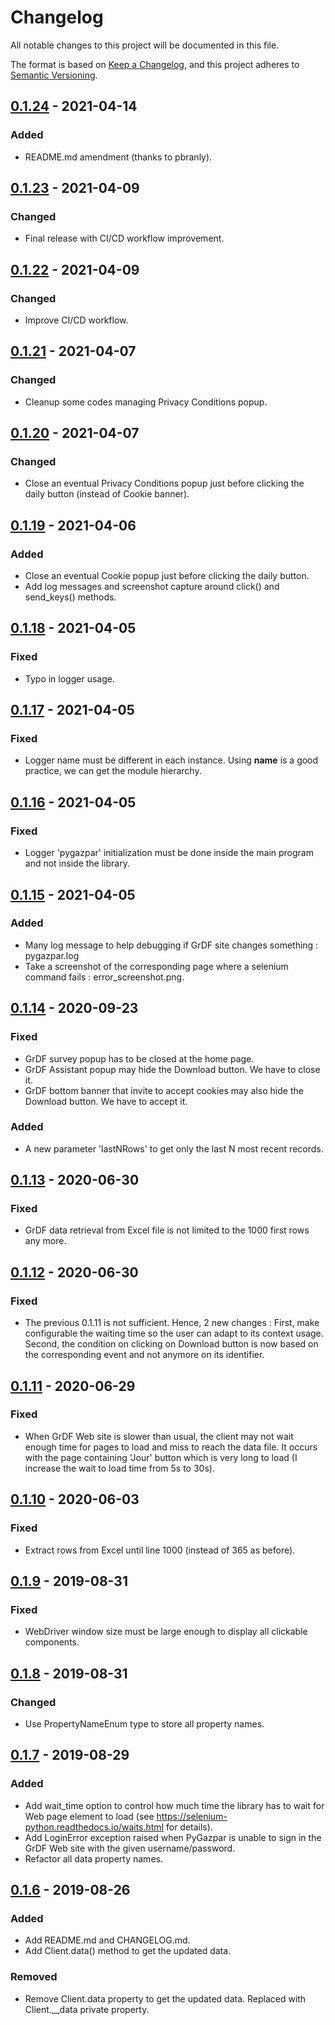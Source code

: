 # Changelog
All notable changes to this project will be documented in this file.

The format is based on [Keep a Changelog](https://keepachangelog.com/en/1.0.0/),
and this project adheres to [Semantic Versioning](https://semver.org/spec/v2.0.0.html).

## [0.1.24] - 2021-04-14
### Added
- README.md amendment (thanks to pbranly).

## [0.1.23] - 2021-04-09
### Changed
- Final release with CI/CD workflow improvement.

## [0.1.22] - 2021-04-09
### Changed
- Improve CI/CD workflow.

## [0.1.21] - 2021-04-07
### Changed
- Cleanup some codes managing Privacy Conditions popup.

## [0.1.20] - 2021-04-07
### Changed
- Close an eventual Privacy Conditions popup just before clicking the daily button (instead of Cookie banner).

## [0.1.19] - 2021-04-06
### Added
- Close an eventual Cookie popup just before clicking the daily button.
- Add log messages and screenshot capture around click() and send_keys() methods.

## [0.1.18] - 2021-04-05
### Fixed
- Typo in logger usage.

## [0.1.17] - 2021-04-05
### Fixed
- Logger name must be different in each instance. Using __name__ is a good practice, we can get the module hierarchy.

## [0.1.16] - 2021-04-05
### Fixed
- Logger 'pygazpar' initialization must be done inside the main program and not inside the library.

## [0.1.15] - 2021-04-05
### Added
- Many log message to help debugging if GrDF site changes something : pygazpar.log
- Take a screenshot of the corresponding page where a selenium command fails : error_screenshot.png.

## [0.1.14] - 2020-09-23
### Fixed
- GrDF survey popup has to be closed at the home page.
- GrDF Assistant popup may hide the Download button. We have to close it.
- GrDF bottom banner that invite to accept cookies may also hide the Download button. We have to accept it.

### Added
- A new parameter 'lastNRows' to get only the last N most recent records.

## [0.1.13] - 2020-06-30
### Fixed
- GrDF data retrieval from Excel file is not limited to the 1000 first rows any more.

## [0.1.12] - 2020-06-30
### Fixed
- The previous 0.1.11 is not sufficient. Hence, 2 new changes : First, make configurable the waiting time so the user can adapt to its context usage.
Second, the condition on clicking on Download button is now based on the corresponding event and not anymore on its identifier. 

## [0.1.11] - 2020-06-29
### Fixed
- When GrDF Web site is slower than usual, the client may not wait enough time for pages to load and miss to reach the data file.
It occurs with the page containing 'Jour' button which is very long to load (I increase the wait to load time from 5s to 30s).

## [0.1.10] - 2020-06-03
### Fixed
- Extract rows from Excel until line 1000 (instead of 365 as before).

## [0.1.9] - 2019-08-31
### Fixed
- WebDriver window size must be large enough to display all clickable components.

## [0.1.8] - 2019-08-31
### Changed
- Use PropertyNameEnum type to store all property names.

## [0.1.7] - 2019-08-29
### Added
- Add wait_time option to control how much time the library has to wait for Web page element to load (see https://selenium-python.readthedocs.io/waits.html for details).
- Add LoginError exception raised when PyGazpar is unable to sign in the GrDF Web site with the given username/password.
- Refactor all data property names.

## [0.1.6] - 2019-08-26
### Added
- Add README.md and CHANGELOG.md.
- Add Client.data() method to get the updated data.

### Removed
- Remove Client.data property to get the updated data. Replaced with Client.__data private property.

[0.1.24]: https://github.com/ssenart/PyGazpar/compare/0.1.23...0.1.24
[0.1.23]: https://github.com/ssenart/PyGazpar/compare/0.1.22...0.1.23
[0.1.22]: https://github.com/ssenart/PyGazpar/compare/0.1.21...0.1.22
[0.1.21]: https://github.com/ssenart/PyGazpar/compare/0.1.20...0.1.21
[0.1.20]: https://github.com/ssenart/PyGazpar/compare/0.1.19...0.1.20
[0.1.19]: https://github.com/ssenart/PyGazpar/compare/0.1.17...0.1.19
[0.1.18]: https://github.com/ssenart/PyGazpar/compare/0.1.17...0.1.18
[0.1.17]: https://github.com/ssenart/PyGazpar/compare/0.1.16...0.1.17
[0.1.16]: https://github.com/ssenart/PyGazpar/compare/0.1.15...0.1.16
[0.1.15]: https://github.com/ssenart/PyGazpar/compare/0.1.14...0.1.15
[0.1.14]: https://github.com/ssenart/PyGazpar/compare/0.1.13...0.1.14
[0.1.13]: https://github.com/ssenart/PyGazpar/compare/0.1.12...0.1.13
[0.1.12]: https://github.com/ssenart/PyGazpar/compare/0.1.11...0.1.12
[0.1.11]: https://github.com/ssenart/PyGazpar/compare/0.1.10...0.1.11
[0.1.10]: https://github.com/ssenart/PyGazpar/compare/0.1.9...0.1.10
[0.1.9]: https://github.com/ssenart/PyGazpar/compare/0.1.7...0.1.9
[0.1.8]: https://github.com/ssenart/PyGazpar/compare/0.1.7...0.1.8
[0.1.7]: https://github.com/ssenart/PyGazpar/compare/0.1.6...0.1.7
[0.1.6]: https://github.com/ssenart/PyGazpar/compare/0.1.5...0.1.6
